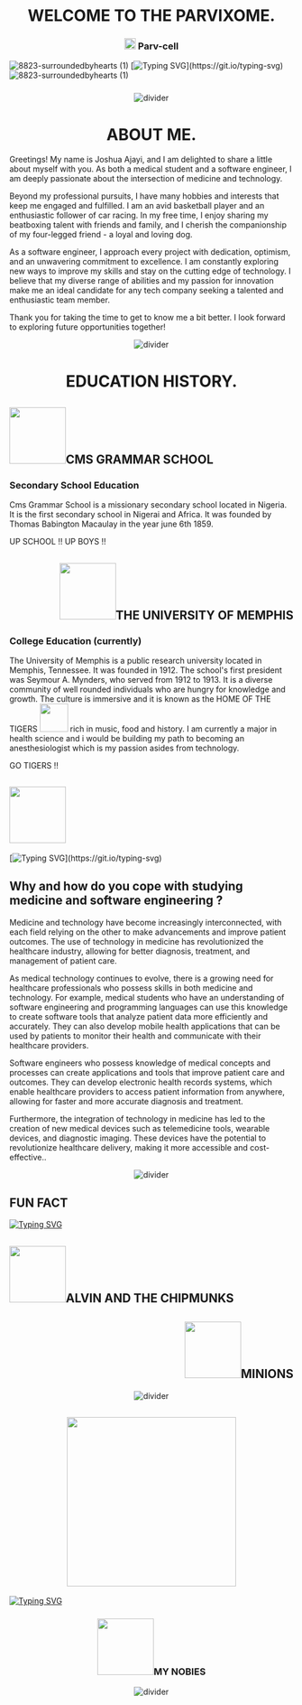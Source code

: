 <h1 align="center">
  WELCOME TO THE PARVIXOME.
</h1>
<h3 align="center"><img src="https://github.com/naruhitokaide/naruhitokaide/blob/main/code.gif" height="20"/> Parv-cell</h3>

![8823-surroundedbyhearts (1)](https://user-images.githubusercontent.com/122843056/222825850-75f1bba2-98ba-4c76-8b26-8469d5ffe47b.gif)
[![Typing SVG](https://readme-typing-svg.herokuapp.com?font=Monalisa&weight=800&duration=4901&pause=803&color=1FCEF7&width=435&lines=Welcome+to+the+Parvixome+Parv-cell.;I+am+Joshua+Ajayi.;I+am+a+medical+student.;I+am+a+software+engineer.;I+love+playing+basketball.;I+love+Beatboxing.;I+love+car+racing.;I+am+sociable.;I+love+new+experiences.;I+am+optimistic.;I+am+creative.;I+am+dedicated+to+tech+and+medicine.;Let's+crack+a+joke+and+break+a+yoke.;Why+do+programmers+love+dark+mode+%3F;Because+light+attracts+bugs+!!;Thank+you.;Immerse+in+the+PARVIXOME.;Join+the+PARVNOBIES.)](https://git.io/typing-svg)
![8823-surroundedbyhearts (1)](https://user-images.githubusercontent.com/122843056/222825850-75f1bba2-98ba-4c76-8b26-8469d5ffe47b.gif)
<h3 align="center">
  
</h3>

<div align="center">
  <img src="https://github.com/naruhitokaide/naruhitokaide/blob/main/divider1.png" alt="divider"/>
</div> 

<h1 align="center">
  ABOUT ME.
</h1>
<p>
  Greetings! My name is Joshua Ajayi, and I am delighted to share a little about myself with you. As both a medical student and a software engineer, I am deeply passionate about the intersection of medicine and technology.

Beyond my professional pursuits, I have many hobbies and interests that keep me engaged and fulfilled. I am an avid basketball player and an enthusiastic follower of car racing. In my free time, I enjoy sharing my beatboxing talent with friends and family, and I cherish the companionship of my four-legged friend - a loyal and loving dog.

As a software engineer, I approach every project with dedication, optimism, and an unwavering commitment to excellence. I am constantly exploring new ways to improve my skills and stay on the cutting edge of technology. I believe that my diverse range of abilities and my passion for innovation make me an ideal candidate for any tech company seeking a talented and enthusiastic team member.

Thank you for taking the time to get to know me a bit better. I look forward to exploring future opportunities together!
  </p>
  
  <div align="center">
  <img src="https://github.com/naruhitokaide/naruhitokaide/blob/main/divider1.png" alt="divider"/>
</div>

<h1 align="center">
  EDUCATION HISTORY.
</h1>



<h2 align="left"><img src="https://user-images.githubusercontent.com/122843056/222989333-5b4d28ef-6898-4a29-9fca-5d90b1a319e0.png" height="100"/>CMS GRAMMAR SCHOOL</h2>
<h3> Secondary School Education</h3>
<p>Cms Grammar School is a missionary secondary school located in Nigeria. It is the first secondary school in Nigerai and Africa. It was founded by Thomas Babington Macaulay in the year june 6th 1859. </p>
<p> UP SCHOOL !! UP BOYS !!</p>

<h2 align="right"><img src="https://user-images.githubusercontent.com/122843056/222989639-97ed9d78-0737-4b24-bcfb-51904e3d694e.png" height="100"/>THE UNIVERSITY OF
MEMPHIS</h2>
<h3 align="left">College Education (currently)</h3>
<p>The University of Memphis is a public research university located in Memphis, Tennessee. It was founded in 1912. The school's first president was Seymour A. Mynders, who served from 1912 to 1913. It is a diverse community of well rounded individuals who are hungry for knowledge and growth. The culture is immersive and it is known as the HOME OF THE TIGERS <img src="https://user-images.githubusercontent.com/122843056/222990133-5114dfd1-58b7-4d74-b39e-3e6da1a50f0a.png" height="50" top="-20"/> rich in music, food and history. I am currently a major in health science and i would be building my path to becoming an anesthesiologist which is my passion asides from technology. </p>
<p> GO TIGERS !!</p>

<h2 align="left"><img src="https://user-images.githubusercontent.com/122843056/222991085-c59fbae4-9cde-46a7-9fb5-029609f39b37.png" height="100"/></h2>

[![Typing SVG](https://readme-typing-svg.herokuapp.com?font=Fira+Code&weight=900&size=25&pause=1000&color=F70000&width=435&lines=MOST+ASKED+QUESTION+!!!)](https://git.io/typing-svg)

<h2 align="left">Why and how do you cope with studying medicine and software engineering ?</h2>
<p>Medicine and technology have become increasingly interconnected, with each field relying on the other to make advancements and improve patient outcomes. The use of technology in medicine has revolutionized the healthcare industry, allowing for better diagnosis, treatment, and management of patient care.

As medical technology continues to evolve, there is a growing need for healthcare professionals who possess skills in both medicine and technology. For example, medical students who have an understanding of software engineering and programming languages can use this knowledge to create software tools that analyze patient data more efficiently and accurately. They can also develop mobile health applications that can be used by patients to monitor their health and communicate with their healthcare providers.

Software engineers who possess knowledge of medical concepts and processes can create applications and tools that improve patient care and outcomes. They can develop electronic health records systems, which enable healthcare providers to access patient information from anywhere, allowing for faster and more accurate diagnosis and treatment.

Furthermore, the integration of technology in medicine has led to the creation of new medical devices such as telemedicine tools, wearable devices, and diagnostic imaging. These devices have the potential to revolutionize healthcare delivery, making it more accessible and cost-effective.. </p>

<div align="center">
  <img src="https://github.com/naruhitokaide/naruhitokaide/blob/main/divider1.png" alt="divider"/>
</div>

<h2> FUN FACT </h2>

[![Typing SVG](https://readme-typing-svg.herokuapp.com?font=Fira+Code&weight=900&size=19&pause=1000&color=F70000&width=435&lines=BIG+FAN+OF+ALVIN+AND+THE+CHIPMUNKS;BIG+FAN+OF+THE+MINIONS)](https://git.io/typing-svg)
<h2 align="left"><img src="https://user-images.githubusercontent.com/122843056/223071151-4c25b500-d3cf-40cc-925e-c784fb048673.png" height="100"/>ALVIN AND THE CHIPMUNKS</h2>

<h2 align="right"><img src="https://user-images.githubusercontent.com/122843056/223104043-a75b990a-2922-4aff-baed-3df0502a48b9.png" height="100"/>MINIONS </h2>

<div align="center">
  <img src="https://github.com/naruhitokaide/naruhitokaide/blob/main/divider1.png" alt="divider"/>
</div>

<h2 align="center"><img src="https://user-images.githubusercontent.com/122843056/222992067-f3d05bc4-769e-412b-9be1-00fa7356e74b.gif" height="300"/></h2>

[![Typing SVG](https://readme-typing-svg.herokuapp.com?font=Fira+Code&weight=900&size=28&pause=1000&color=C20000&width=435&lines=THE+PARV-LUMINACY)](https://git.io/typing-svg)

<h3 align="center"><img src="https://github.com/naruhitokaide/naruhitokaide/blob/main/code.gif" height="100"/>MY NOBIES</h3>

<div align="center">
  <img src="https://github.com/naruhitokaide/naruhitokaide/blob/main/divider1.png" alt="divider"/>
</div>

